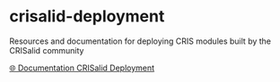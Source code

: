# crisalid-deployment
Resources and documentation for deploying CRIS modules built by the CRISalid community
 
[🌐 Documentation CRISalid Deployment](https://crisalid-esr.github.io/crisalid-deployment/)